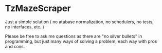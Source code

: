 # TzMazeScraper

Just a simple solution ( no atabase normalization, no  schedulers, no tests, no interfaces, etc. ) 

Please be free to ask me questions as there are "no silver bullets" in programming, but just many ways of solving a problem, each way with pros and cons.
